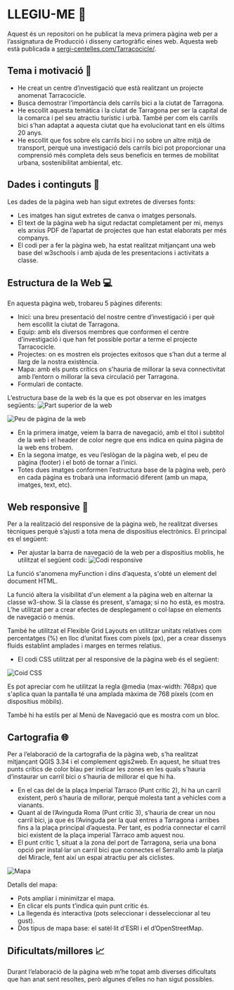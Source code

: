 # LLEGIU-ME  :speech_balloon:
Aquest és un repositori on he publicat la meva primera pàgina web per a l’assignatura de  Producció i disseny cartogràfic eines web. Aquesta web està publicada a [sergi-centelles.com/Tarracocicle/](https://sergicentellesa.github.io/Tarracocicle/).

## Tema i motivació  :pencil:
- He creat un centre d’investigació que està realitzant un projecte anomenat Tarracocicle.
- Busca demostrar l’importància dels carrils bici a la ciutat de Tarragona.
- He escollit aquesta temàtica i la ciutat de Tarragona per ser la capital de la comarca i pel seu atractiu turístic i urbà. També per com els carrils bici s’han adaptat a aquesta ciutat que ha evolucionat tant en els últims 20 anys.
- He escollit que fos sobre els carrils bici i no sobre un altre mitjà de transport, perquè una investigació dels carrils bici pot proporcionar una comprensió més completa dels seus beneficis en termes de mobilitat urbana, sostenibilitat ambiental, etc.

## Dades i continguts  :file_folder:
Les dades de la pàgina web han sigut extretes de diverses fonts:
- Les imatges han sigut extretes de canva o imatges personals.
- El text de la pàgina web ha sigut redactat completament per mi, menys els arxius PDF de l’apartat de projectes que han estat elaborats per més companys.
- El codi per a fer la pàgina web, ha estat realitzat mitjançant una web base del w3schools i amb ajuda de les presentacions i activitats a classe. 


## Estructura de la Web  :computer:
En aquesta pàgina web, trobareu 5 pàgines diferents:
- Inici: una breu presentació del nostre centre d’investigació i per què hem escollit la ciutat de Tarragona.
- Equip: amb els diversos membres que conformen el centre d’investigació i que han fet possible portar a terme el projecte Tarracocicle.
- Projectes: on es mostren els projectes exitosos que s’han dut a terme al llarg de la nostra existència.
- Mapa: amb els punts crítics on s'hauria de millorar la seva connectivitat amb l’entorn o millorar la seva circulació per Tarragona.
- Formulari de contacte.

L’estructura base de la web és la que es pot observar en les imatges següents:
![Part superior de la web](https://github.com/SergiCentellesA/Tarracocicle1/assets/168576732/82a4b5db-a9dc-4363-b16f-1eaeefeb8688)

![Peu de pàgina de la web](https://github.com/SergiCentellesA/Tarracocicle/assets/168576732/a209fbec-63f2-497f-b349-ddd6a5fab7a2)

- En la primera imatge, veiem la barra de navegació, amb el títol i subtítol de la web i el header de color negre que ens indica en quina pàgina de la web ens trobem.
- En la segona imatge, es veu l’eslògan de la pàgina web, el peu de pàgina (footer) i el botó de tornar a l’inici.
- Totes dues imatges conformen l’estructura base de la pàgina web, però en cada pàgina es trobarà una informació diferent (amb un mapa, imatges, text, etc).


## Web responsive  :page_facing_up:
Per a la realització del responsive de la pàgina web, he realitzat diverses tècniques perquè s’ajusti a tota mena de dispositius electrònics. El principal es el següent:
- Per ajustar la barra de navegació de la web per a dispositius moblis, he utilitzat el següent codi:
![Codi responsive](https://github.com/SergiCentellesA/Tarracocicle/assets/168576732/ec146d89-bd2e-44c3-870d-b0dee653e507)

La funció s'anomena myFunction i dins d’aquesta, s'obté un element del document HTML.

La funció altera la visibilitat d'un element a la pàgina web en alternar la classe w3-show. Si la classe és present, s'amaga; si no ho està, es mostra. L’he utilitzat per a crear efectes de desplegament o col·lapse en elements de navegació o menús.

També he utilitzat el Flexible Grid Layouts en utilitzar unitats relatives com percentatges (%) en lloc d’unitat fixes com píxels (px), per a crear dissenys fluids establint amplades i marges en termes relatius.

- El codi CSS utilitzat per al responsive de la pàgina web és el següent:

![Coid CSS](https://github.com/SergiCentellesA/Tarracocicle/assets/168576732/469bbc83-37d2-4e4d-a46a-c33d3db9082c)

Es pot apreciar com he utilitzat la regla @media (max-width: 768px) que s'aplica quan la pantalla té una amplada màxima de 768 píxels (com en dispositius mòbils). 

També hi ha estils per al Menú de Navegació que es mostra com un bloc.



## Cartografia  :globe_with_meridians:
Per a l’elaboració de la cartografia de la pàgina web, s’ha realitzat mitjançant QGIS 3.34 i el complement qgis2web. En aquest, he situat tres punts crítics de color blau per indicar les zones en les quals s’hauria d’instaurar un carril bici o s’hauria de millorar el que hi ha.
- En el cas del de la plaça Imperial Tàrraco (Punt crític 2), hi ha un carril existent, però s’hauria de millorar, perquè molesta tant a vehicles com a vianants. 
- Quant al de l’Avinguda Roma (Punt crític 3), s’hauria de crear un nou carril bici, ja que és l’Avinguda per la qual entres a Tarragona i arribes fins a la plaça principal d’aquesta. Per tant, es podria connectar el carril bici existent de la plaça imperial Tàrraco amb aquest nou. 
- El punt crític 1, situat a la zona del port de Tarragona, seria una bona opció per instal·lar un carril bici que connectes el Serrallo amb la platja del Miracle, fent així un espai atractiu per als ciclistes.

![Mapa](https://github.com/SergiCentellesA/Tarracocicle1/assets/168576732/1fdf5373-934a-4b0f-b360-6f9817e23ebd)

Detalls del mapa:
- Pots ampliar i minimitzar el mapa.
- En clicar els punts t’indica quin punt crític és.
- La llegenda és interactiva (pots seleccionar i desseleccionar al teu gust).
- Dos tipus de mapa base: el satèl·lit d’ESRI i el d’OpenStreetMap.



## Dificultats/millores  :chart_with_upwards_trend:
Durant l’elaboració de la pàgina web m’he topat amb diverses dificultats que han anat sent resoltes, però algunes d’elles no han sigut possibles.
